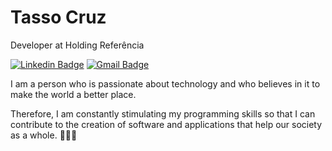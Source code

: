 # Tasso Cruz

Developer at Holding Referência

[![Linkedin Badge](https://img.shields.io/badge/-Tasso%20Cruz-00875f?style=flat-square&logo=Linkedin&logoColor=white&link=https://www.linkedin.com/in/tasso-cezar-3a921525a/)](https://www.linkedin.com/in/tasso-cezar-3a921525a/) 
[![Gmail Badge](https://img.shields.io/badge/-tassocruz@icloud.com-00875f?style=flat-square&logo=Gmail&logoColor=white&link=mailto:tassocruz@icloud.com)](mailto:tassocruz@icloud.com)

I am a person who is passionate about technology and who believes in it to make the world a better place.

Therefore, I am constantly stimulating my programming skills so that I can contribute to the creation of software and applications that help our society as a whole. 🚀😁🔥
  
